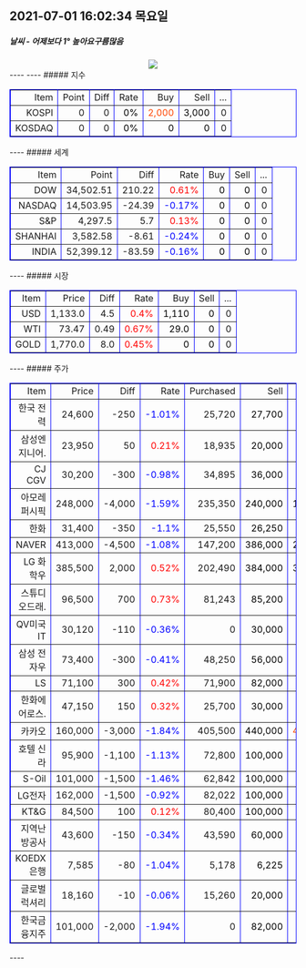 ##  2021-07-01 16:02:34   목요일 
##### 날씨   -   어제보다 1° 높아요구름많음  
<center><img src="../img/naver_weather_week.png"></center>
----
----
##### 지수
<table border="1" bordercolor="blue" align = "center" >
<tr align = "right" > <td>Item</td><td>Point</td><td>Diff</td><td>Rate</td><td>Buy</td><td>Sell</td><td>...</td>  </tr>
<tr align = "right" > <td>KOSPI</td><td>0</td><td>0</td><td><font size="3" color="black" >0%</font> </td><td><font size="3" color="orangered">2,000</font></td><td><font size="3" color="black">3,000</font></td><td>0</td>  </tr>
<tr align = "right" > <td>KOSDAQ</td><td>0</td><td>0</td><td><font size="3" color="black" >0%</font> </td><td><font size="3" color="black">0</font></td><td><font size="3" color="black">0</font></td><td>0</td>  </tr>
</table>
----
##### 세계
<table border="1" bordercolor="blue" align = "center" >
<tr align = "right" > <td>Item</td><td>Point</td><td>Diff</td><td>Rate</td><td>Buy</td><td>Sell</td><td>...</td>  </tr>
<tr align = "right" > <td>DOW</td><td>34,502.51</td><td>210.22</td><td><font size="3" color="red" >0.61%</font></td><td><font size="3" color="black">0</font></td><td><font size="3" color="black">0</font></td><td>0</td>  </tr>
<tr align = "right" > <td>NASDAQ</td><td>14,503.95</td><td>-24.39</td><td><font size="3" color="blue" >-0.17%</font></td><td><font size="3" color="black">0</font></td><td><font size="3" color="black">0</font></td><td>0</td>  </tr>
<tr align = "right" > <td>S&P</td><td>4,297.5</td><td>5.7</td><td><font size="3" color="red" >0.13%</font></td><td><font size="3" color="black">0</font></td><td><font size="3" color="black">0</font></td><td>0</td>  </tr>
<tr align = "right" > <td>SHANHAI</td><td>3,582.58</td><td>-8.61</td><td><font size="3" color="blue" >-0.24%</font></td><td><font size="3" color="black">0</font></td><td><font size="3" color="black">0</font></td><td>0</td>  </tr>
<tr align = "right" > <td>INDIA</td><td>52,399.12</td><td>-83.59</td><td><font size="3" color="blue" >-0.16%</font></td><td><font size="3" color="black">0</font></td><td><font size="3" color="black">0</font></td><td>0</td>  </tr>
</table>
----
##### 시장
<table border="1" bordercolor="blue" align = "center" >
<tr align = "right" > <td>Item</td><td>Price</td><td>Diff</td><td>Rate</td><td>Buy</td><td>Sell</td><td>...</td>  </tr>
<tr align = "right" > <td>USD</td><td>1,133.0</td><td>4.5</td><td><font size="3" color="red">0.4%</font></td><td><font size="3" color="black">1,110</font></td><td><font size="3" color="black">0</font></td><td>0</td>  </tr>
<tr align = "right" > <td>WTI</td><td>73.47</td><td>0.49</td><td><font size="3" color="red">0.67%</font></td><td><font size="3" color="black">29.0</font></td><td><font size="3" color="black">0</font></td><td>0</td>  </tr>
<tr align = "right" > <td>GOLD</td><td>1,770.0</td><td>8.0</td><td><font size="3" color="red">0.45%</font></td><td><font size="3" color="black">0</font></td><td><font size="3" color="black">0</font></td><td>0</td>  </tr>
</table>
----
##### 주가
<table border="1" bordercolor="blue" align = "center" >
<tr align = "right" > <td>Item</td><td>Price</td><td>Diff</td><td>Rate</td><td>Purchased</td><td>Sell</td><td>Buy</td>  </tr>
<tr align = "right" > <td>한국 전력</td><td>24,600</td><td>-250</td><td><font size="3" color="blue">-1.01%</font></td><td>25,720</td><td><font size="3" color="black">27,700</font></td><td><font size="3" color="black">20,700</font></td>  </tr>
<tr align = "right" > <td>삼성엔지니어.</td><td>23,950</td><td>50</td><td><font size="3" color="red">0.21%</font></td><td>18,935</td><td><font size="3" color="black">20,000</font></td><td><font size="3" color="black">8,000</font></td>  </tr>
<tr align = "right" > <td>CJ CGV</td><td>30,200</td><td>-300</td><td><font size="3" color="blue">-0.98%</font></td><td>34,895</td><td><font size="3" color="black">36,000</font></td><td><font size="3" color="black">0</font></td>  </tr>
<tr align = "right" > <td>아모레퍼시픽</td><td>248,000</td><td>-4,000</td><td><font size="3" color="blue">-1.59%</font></td><td>235,350</td><td><font size="3" color="black">240,000</font></td><td><font size="3" color="black">130,000</font></td>  </tr>
<tr align = "right" > <td>한화</td><td>31,400</td><td>-350</td><td><font size="3" color="blue">-1.1%</font></td><td>25,550</td><td><font size="3" color="black">26,250</font></td><td><font size="3" color="black">26,250</font></td>  </tr>
<tr align = "right" > <td>NAVER</td><td>413,000</td><td>-4,500</td><td><font size="3" color="blue">-1.08%</font></td><td>147,200</td><td><font size="3" color="black">386,000</font></td><td><font size="3" color="black">286,000</font></td>  </tr>
<tr align = "right" > <td>LG 화학우</td><td>385,500</td><td>2,000</td><td><font size="3" color="red">0.52%</font></td><td>202,490</td><td><font size="3" color="black">384,000</font></td><td><font size="3" color="black">384,000</font></td>  </tr>
<tr align = "right" > <td>스튜디오드래.</td><td>96,500</td><td>700</td><td><font size="3" color="red">0.73%</font></td><td>81,243</td><td><font size="3" color="black">85,200</font></td><td><font size="3" color="black">85,200</font></td>  </tr>
<tr align = "right" > <td>QV미국IT</td><td>30,120</td><td>-110</td><td><font size="3" color="blue">-0.36%</font></td><td>0</td><td><font size="3" color="black">30,000</font></td><td><font size="3" color="black">20,000</font></td>  </tr>
<tr align = "right" > <td>삼성 전자우</td><td>73,400</td><td>-300</td><td><font size="3" color="blue">-0.41%</font></td><td>48,250</td><td><font size="3" color="black">56,000</font></td><td><font size="3" color="black">45,000</font></td>  </tr>
<tr align = "right" > <td>LS</td><td>71,100</td><td>300</td><td><font size="3" color="red">0.42%</font></td><td>71,900</td><td><font size="3" color="black">82,000</font></td><td><font size="3" color="black">60,000</font></td>  </tr>
<tr align = "right" > <td>한화에어로스.</td><td>47,150</td><td>150</td><td><font size="3" color="red">0.32%</font></td><td>25,700</td><td><font size="3" color="black">30,000</font></td><td><font size="3" color="black">24,000</font></td>  </tr>
<tr align = "right" > <td>카카오</td><td>160,000</td><td>-3,000</td><td><font size="3" color="blue">-1.84%</font></td><td>405,500</td><td><font size="3" color="black">440,000</font></td><td><font size="3" color="orangered">400,000</font></td>  </tr>
<tr align = "right" > <td>호텔 신라</td><td>95,900</td><td>-1,100</td><td><font size="3" color="blue">-1.13%</font></td><td>72,800</td><td><font size="3" color="black">100,000</font></td><td><font size="3" color="black">70,000</font></td>  </tr>
<tr align = "right" > <td>S-Oil</td><td>101,000</td><td>-1,500</td><td><font size="3" color="blue">-1.46%</font></td><td>62,842</td><td><font size="3" color="black">100,000</font></td><td><font size="3" color="black">50,000</font></td>  </tr>
<tr align = "right" > <td>LG전자</td><td>162,000</td><td>-1,500</td><td><font size="3" color="blue">-0.92%</font></td><td>82,022</td><td><font size="3" color="black">100,000</font></td><td><font size="3" color="black">60,000</font></td>  </tr>
<tr align = "right" > <td>KT&G</td><td>84,500</td><td>100</td><td><font size="3" color="red">0.12%</font></td><td>80,400</td><td><font size="3" color="black">100,000</font></td><td><font size="3" color="black">70,000</font></td>  </tr>
<tr align = "right" > <td>지역난방공사</td><td>43,600</td><td>-150</td><td><font size="3" color="blue">-0.34%</font></td><td>43,590</td><td><font size="3" color="black">60,000</font></td><td><font size="3" color="black">30,000</font></td>  </tr>
<tr align = "right" > <td>KOEDX은행</td><td>7,585</td><td>-80</td><td><font size="3" color="blue">-1.04%</font></td><td>5,178</td><td><font size="3" color="black">6,225</font></td><td><font size="3" color="black">6,225</font></td>  </tr>
<tr align = "right" > <td>글로벌럭셔리</td><td>18,160</td><td>-10</td><td><font size="3" color="blue">-0.06%</font></td><td>15,260</td><td><font size="3" color="black">20,000</font></td><td><font size="3" color="black">10,000</font></td>  </tr>
<tr align = "right" > <td>한국금융지주</td><td>101,000</td><td>-2,000</td><td><font size="3" color="blue">-1.94%</font></td><td>0</td><td><font size="3" color="black">82,000</font></td><td><font size="3" color="black">60,000</font></td>  </tr>
</table>
----

